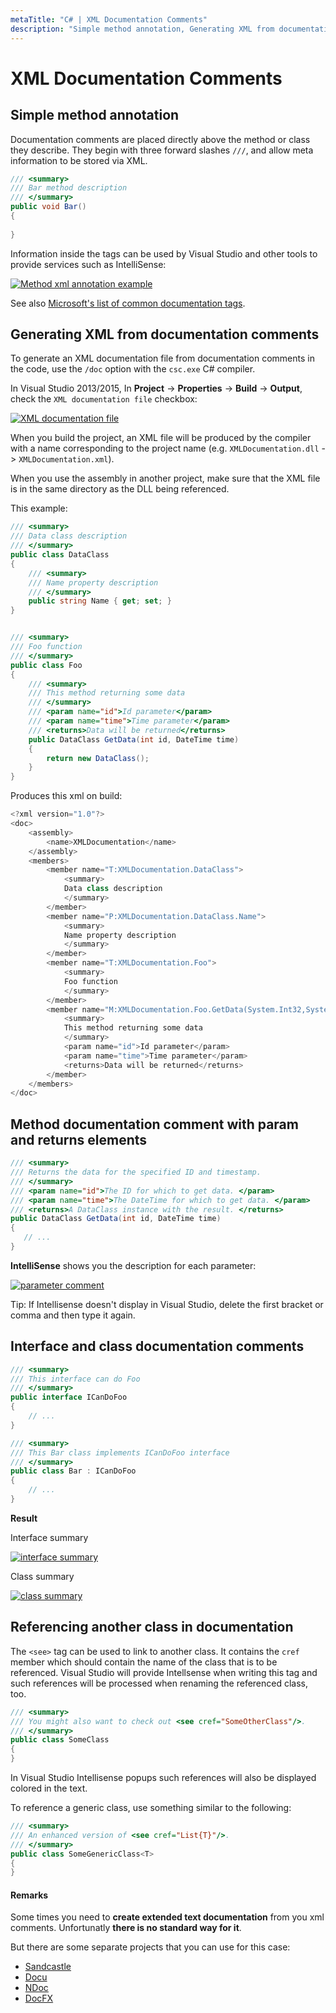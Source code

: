 ```yaml
---
metaTitle: "C# | XML Documentation Comments"
description: "Simple method annotation, Generating XML from documentation comments, Method documentation comment with param and returns elements, Interface and class documentation comments, Referencing another class in documentation"
---
```


# XML Documentation Comments



## Simple method annotation


Documentation comments are placed directly above the method or class they describe. They begin with three forward slashes `///`, and allow meta information to be stored via XML.

```cs
/// <summary>
/// Bar method description
/// </summary>
public void Bar()
{ 
        
}

```

Information inside the tags can be used by Visual Studio and other tools to provide services such as IntelliSense:

[<img src="https://i.stack.imgur.com/NDAnP.png" alt="Method xml annotation example" />](https://i.stack.imgur.com/NDAnP.png)

See also [Microsoft's list of common documentation tags](https://msdn.microsoft.com/en-us/library/5ast78ax.aspx).



## Generating XML from documentation comments


To generate an XML documentation file from documentation comments in the code, use the `/doc` option with the `csc.exe` C# compiler.

In Visual Studio 2013/2015, In **Project** -> **Properties** -> **Build** -> **Output**, check the `XML documentation file` checkbox:

[<img src="https://i.stack.imgur.com/tXXQy.png" alt="XML documentation file" />](https://i.stack.imgur.com/tXXQy.png)

When you build the project, an XML file will be produced by the compiler with a name corresponding to the project name (e.g. `XMLDocumentation.dll` -> `XMLDocumentation.xml`).

When you use the assembly in another project, make sure that the XML file is in the same directory as the DLL being referenced.

This example:

```cs
/// <summary>
/// Data class description
/// </summary>
public class DataClass
{
    /// <summary>
    /// Name property description
    /// </summary>
    public string Name { get; set; }
}


/// <summary>
/// Foo function
/// </summary>
public class Foo
{
    /// <summary>
    /// This method returning some data
    /// </summary>
    /// <param name="id">Id parameter</param>
    /// <param name="time">Time parameter</param>
    /// <returns>Data will be returned</returns>
    public DataClass GetData(int id, DateTime time)
    {
        return new DataClass();
    }
}

```

Produces this xml on build:

```cs
<?xml version="1.0"?>
<doc>
    <assembly>
        <name>XMLDocumentation</name>
    </assembly>
    <members>
        <member name="T:XMLDocumentation.DataClass">
            <summary>
            Data class description
            </summary>
        </member>
        <member name="P:XMLDocumentation.DataClass.Name">
            <summary>
            Name property description
            </summary>
        </member>
        <member name="T:XMLDocumentation.Foo">
            <summary>
            Foo function
            </summary>
        </member>
        <member name="M:XMLDocumentation.Foo.GetData(System.Int32,System.DateTime)">
            <summary>
            This method returning some data
            </summary>
            <param name="id">Id parameter</param>
            <param name="time">Time parameter</param>
            <returns>Data will be returned</returns>
        </member>
    </members>
</doc>

```



## Method documentation comment with param and returns elements


```cs
/// <summary>
/// Returns the data for the specified ID and timestamp.
/// </summary>
/// <param name="id">The ID for which to get data. </param>
/// <param name="time">The DateTime for which to get data. </param>
/// <returns>A DataClass instance with the result. </returns>
public DataClass GetData(int id, DateTime time)
{
   // ...
}

```

**IntelliSense** shows you the description for each parameter:

[<img src="https://i.stack.imgur.com/cH3OQ.png" alt="parameter comment" />](https://i.stack.imgur.com/cH3OQ.png)

Tip: If Intellisense doesn't display in Visual Studio, delete the first bracket or comma and then type it again.



## Interface and class documentation comments


```cs
/// <summary>
/// This interface can do Foo
/// </summary>
public interface ICanDoFoo
{
    // ... 
}

/// <summary>
/// This Bar class implements ICanDoFoo interface
/// </summary>
public class Bar : ICanDoFoo
{
    // ...
}

```

**Result**

Interface summary

[<img src="https://i.stack.imgur.com/ExpwI.png" alt="interface summary" />](https://i.stack.imgur.com/ExpwI.png)

Class summary

[<img src="https://i.stack.imgur.com/730eY.png" alt="class summary" />](https://i.stack.imgur.com/730eY.png)



## Referencing another class in documentation


The `<see>` tag can be used to link to another class. It contains the `cref` member which should contain the name of the class that is to be referenced. Visual Studio will provide Intellsense when writing this tag and such references will be processed when renaming the referenced class, too.

```cs
/// <summary>
/// You might also want to check out <see cref="SomeOtherClass"/>.
/// </summary>
public class SomeClass
{
}

```

In Visual Studio Intellisense popups such references will also be displayed colored in the text.

To reference a generic class, use something similar to the following:

```cs
/// <summary>
/// An enhanced version of <see cref="List{T}"/>.
/// </summary>
public class SomeGenericClass<T>
{
}

```



#### Remarks


Some times you need to **create extended text documentation** from you xml comments. Unfortunatly ****there is no standard way for it****.

But there are some separate projects that you can use for this case:

- [Sandcastle](http://sandcastle.codeplex.com/)
- [Docu](http://docu.jagregory.com/)
- [NDoc](http://sandcastle.codeplex.com/)
- [DocFX](https://dotnet.github.io/docfx/)

